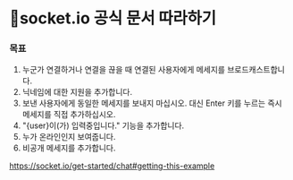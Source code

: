 # 🎯socket.io 공식 문서 따라하기

### 목표
1. 누군가 연결하거나 연결을 끊을 때 연결된 사용자에게 메세지를 브로드캐스트합니다.
2. 닉네임에 대한 지원을 추가합니다.
3. 보낸 사용자에게 동일한 메세지를 보내지 마십시오. 대신 Enter 키를 누르는 즉시 메세지를 직접 추가하십시오.
4. "{user}이(가) 입력중입니다." 기능을 추가합니다.
5. 누가 온라인인지 보여줍니다.
6. 비공개 메세지를 추가합니다.

https://socket.io/get-started/chat#getting-this-example